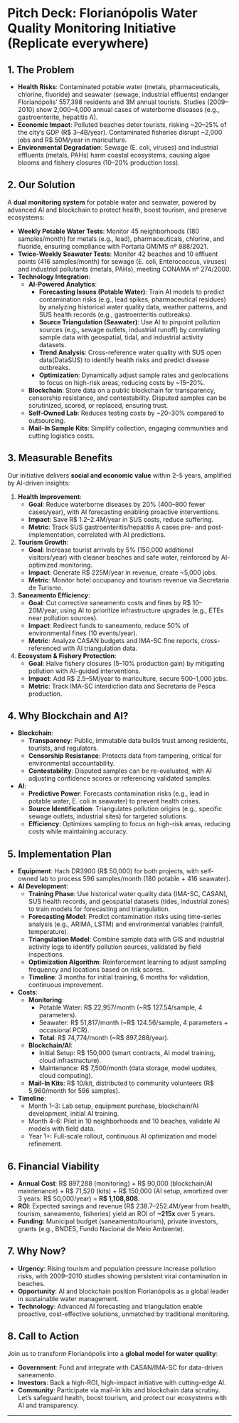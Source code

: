 # Pitch Deck: Florianópolis Water Quality Monitoring Initiative (Replicate everywhere)

## 1. The Problem
- **Health Risks**: Contaminated potable water (metals, pharmaceuticals, chlorine, fluoride) and seawater (sewage, industrial effluents) endanger Florianópolis’ 557,398 residents and 3M annual tourists. Studies (2009–2010) show 2,000–4,000 annual cases of waterborne diseases (e.g., gastroenterite, hepatitis A).
- **Economic Impact**: Polluted beaches deter tourists, risking ~20–25% of the city’s GDP (R$ 3–4B/year). Contaminated fisheries disrupt ~2,000 jobs and R$ 50M/year in mariculture.
- **Environmental Degradation**: Sewage (E. coli, viruses) and industrial effluents (metals, PAHs) harm coastal ecosystems, causing algae blooms and fishery closures (10–20% production loss).

## 2. Our Solution
A **dual monitoring system** for potable water and seawater, powered by advanced AI and blockchain to protect health, boost tourism, and preserve ecosystems:
- **Weekly Potable Water Tests**: Monitor 45 neighborhoods (180 samples/month) for metals (e.g., lead), pharmaceuticals, chlorine, and fluoride, ensuring compliance with Portaria GM/MS nº 888/2021.
- **Twice-Weekly Seawater Tests**: Monitor 42 beaches and 10 effluent points (416 samples/month) for sewage (E. coli, Enterococcus, viruses) and industrial pollutants (metals, PAHs), meeting CONAMA nº 274/2000.
- **Technology Integration**:
  - **AI-Powered Analytics**:
    - **Forecasting Issues (Potable Water)**: Train AI models to predict contamination risks (e.g., lead spikes, pharmaceutical residues) by analyzing historical water quality data, weather patterns, and SUS health records (e.g., gastroenteritis outbreaks).
    - **Source Triangulation (Seawater)**: Use AI to pinpoint pollution sources (e.g., sewage outlets, industrial runoff) by correlating sample data with geospatial, tidal, and industrial activity datasets.
    - **Trend Analysis**: Cross-reference water quality with SUS open data(DataSUS) to identify health risks and predict disease outbreaks.
    - **Optimization**: Dynamically adjust sample rates and geolocations to focus on high-risk areas, reducing costs by ~15–20%.
  - **Blockchain**: Store data on a public blockchain for transparency, censorship resistance, and contestability. Disputed samples can be scrutinized, scored, or replaced, ensuring trust.
  - **Self-Owned Lab**: Reduces testing costs by ~20–30% compared to outsourcing.
  - **Mail-In Sample Kits**: Simplify collection, engaging communities and cutting logistics costs.

## 3. Measurable Benefits
Our initiative delivers **social and economic value** within 2–5 years, amplified by AI-driven insights:
1. **Health Improvement**:
   - **Goal**: Reduce waterborne diseases by 20% (400–800 fewer cases/year), with AI forecasting enabling proactive interventions.
   - **Impact**: Save R$ 1.2–2.4M/year in SUS costs, reduce suffering.
   - **Metric**: Track SUS gastroenteritis/hepatitis A cases pre- and post-implementation, correlated with AI predictions.
2. **Tourism Growth**:
   - **Goal**: Increase tourist arrivals by 5% (150,000 additional visitors/year) with cleaner beaches and safe water, reinforced by AI-optimized monitoring.
   - **Impact**: Generate R$ 225M/year in revenue, create ~5,000 jobs.
   - **Metric**: Monitor hotel occupancy and tourism revenue via Secretaria de Turismo.
3. **Saneamento Efficiency**:
   - **Goal**: Cut corrective saneamento costs and fines by R$ 10–20M/year, using AI to prioritize infrastructure upgrades (e.g., ETEs near pollution sources).
   - **Impact**: Redirect funds to saneamento, reduce 50% of environmental fines (10 events/year).
   - **Metric**: Analyze CASAN budgets and IMA-SC fine reports, cross-referenced with AI triangulation data.
4. **Ecosystem & Fishery Protection**:
   - **Goal**: Halve fishery closures (5–10% production gain) by mitigating pollution with AI-guided interventions.
   - **Impact**: Add R$ 2.5–5M/year to mariculture, secure 500–1,000 jobs.
   - **Metric**: Track IMA-SC interdiction data and Secretaria de Pesca production.

## 4. Why Blockchain and AI?
- **Blockchain**:
  - **Transparency**: Public, immutable data builds trust among residents, tourists, and regulators.
  - **Censorship Resistance**: Protects data from tampering, critical for environmental accountability.
  - **Contestability**: Disputed samples can be re-evaluated, with AI adjusting confidence scores or referencing validated samples.
- **AI**:
  - **Predictive Power**: Forecasts contamination risks (e.g., lead in potable water, E. coli in seawater) to prevent health crises.
  - **Source Identification**: Triangulates pollution origins (e.g., specific sewage outlets, industrial sites) for targeted solutions.
  - **Efficiency**: Optimizes sampling to focus on high-risk areas, reducing costs while maintaining accuracy.

## 5. Implementation Plan
- **Equipment**: Hach DR3900 (R$ 50,000) for both projects, with self-owned lab to process 596 samples/month (180 potable + 416 seawater).
- **AI Development**:
  - **Training Phase**: Use historical water quality data (IMA-SC, CASAN), SUS health records, and geospatial datasets (tides, industrial zones) to train models for forecasting and triangulation.
  - **Forecasting Model**: Predict contamination risks using time-series analysis (e.g., ARIMA, LSTM) and environmental variables (rainfall, temperature).
  - **Triangulation Model**: Combine sample data with GIS and industrial activity logs to identify pollution sources, validated by field inspections.
  - **Optimization Algorithm**: Reinforcement learning to adjust sampling frequency and locations based on risk scores.
  - **Timeline**: 3 months for initial training, 6 months for validation, continuous improvement.
- **Costs**:
  - **Monitoring**:
    - Potable Water: R$ 22,957/month (~R$ 127.54/sample, 4 parameters).
    - Seawater: R$ 51,817/month (~R$ 124.56/sample, 4 parameters + occasional PCR).
    - **Total**: R$ 74,774/month (~R$ 897,288/year).
  - **Blockchain/AI**:
    - Initial Setup: R$ 150,000 (smart contracts, AI model training, cloud infrastructure).
    - Maintenance: R$ 7,500/month (data storage, model updates, cloud computing).
  - **Mail-In Kits**: R$ 10/kit, distributed to community volunteers (R$ 5,960/month for 596 samples).
- **Timeline**:
  - Month 1–3: Lab setup, equipment purchase, blockchain/AI development, initial AI training.
  - Month 4–6: Pilot in 10 neighborhoods and 10 beaches, validate AI models with field data.
  - Year 1+: Full-scale rollout, continuous AI optimization and model refinement.

## 6. Financial Viability
- **Annual Cost**: R$ 897,288 (monitoring) + R$ 90,000 (blockchain/AI maintenance) + R$ 71,520 (kits) + R$ 150,000 (AI setup, amortized over 3 years: R$ 50,000/year) = **R$ 1,108,808**.
- **ROI**: Expected savings and revenue (R$ 238.7–252.4M/year from health, tourism, saneamento, fisheries) yield an ROI of **~215x** over 5 years.
- **Funding**: Municipal budget (saneamento/tourism), private investors, grants (e.g., BNDES, Fundo Nacional de Meio Ambiente).

## 7. Why Now?
- **Urgency**: Rising tourism and population pressure increase pollution risks, with 2009–2010 studies showing persistent viral contamination in beaches.
- **Opportunity**: AI and blockchain position Florianópolis as a global leader in sustainable water management.
- **Technology**: Advanced AI forecasting and triangulation enable proactive, cost-effective solutions, unmatched by traditional monitoring.

## 8. Call to Action
Join us to transform Florianópolis into a **global model for water quality**:
- **Government**: Fund and integrate with CASAN/IMA-SC for data-driven saneamento.
- **Investors**: Back a high-ROI, high-impact initiative with cutting-edge AI.
- **Community**: Participate via mail-in kits and blockchain data scrutiny.
Let’s safeguard health, boost tourism, and protect our ecosystems with AI and transparency.

---
